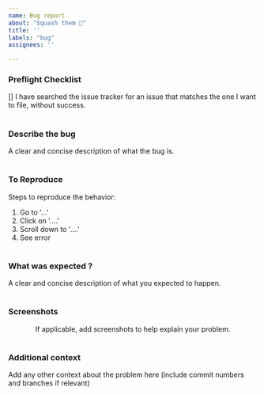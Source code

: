 ```yaml
---
name: Bug report
about: "Squash them 🐛"
title: ''
labels: "bug"
assignees: ''

---
```


### Preflight Checklist

[] I have searched the issue tracker for an issue that matches the one I want to file, without success.

#

### Describe the bug

A clear and concise description of what the bug is.

#

### To Reproduce

Steps to reproduce the behavior:

1. Go to '...'
2. Click on '....'
3. Scroll down to '....'
4. See error

#

### What was expected ?

A clear and concise description of what you expected to happen.

#

### Screenshots

<p align="center">If applicable, add screenshots to help explain your problem.</p>

#

### Additional context

Add any other context about the problem here (include commit numbers and branches if relevant)